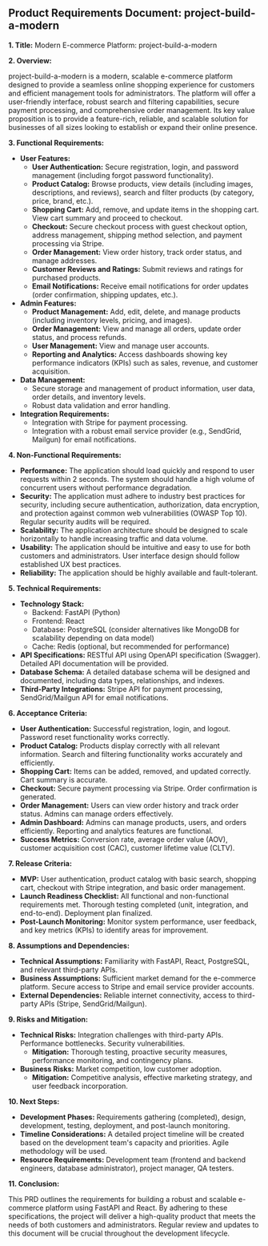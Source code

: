 ## Product Requirements Document: project-build-a-modern

**1. Title:**  Modern E-commerce Platform: project-build-a-modern

**2. Overview:**

project-build-a-modern is a modern, scalable e-commerce platform designed to provide a seamless online shopping experience for customers and efficient management tools for administrators.  The platform will offer a user-friendly interface, robust search and filtering capabilities, secure payment processing, and comprehensive order management. Its key value proposition is to provide a feature-rich, reliable, and scalable solution for businesses of all sizes looking to establish or expand their online presence.

**3. Functional Requirements:**

* **User Features:**
    * **User Authentication:** Secure registration, login, and password management (including forgot password functionality).
    * **Product Catalog:** Browse products, view details (including images, descriptions, and reviews), search and filter products (by category, price, brand, etc.).
    * **Shopping Cart:** Add, remove, and update items in the shopping cart.  View cart summary and proceed to checkout.
    * **Checkout:** Secure checkout process with guest checkout option, address management, shipping method selection, and payment processing via Stripe.
    * **Order Management:** View order history, track order status, and manage addresses.
    * **Customer Reviews and Ratings:** Submit reviews and ratings for purchased products.
    * **Email Notifications:** Receive email notifications for order updates (order confirmation, shipping updates, etc.).
* **Admin Features:**
    * **Product Management:** Add, edit, delete, and manage products (including inventory levels, pricing, and images).
    * **Order Management:** View and manage all orders, update order status, and process refunds.
    * **User Management:** View and manage user accounts.
    * **Reporting and Analytics:** Access dashboards showing key performance indicators (KPIs) such as sales, revenue, and customer acquisition.
* **Data Management:**
    * Secure storage and management of product information, user data, order details, and inventory levels.
    * Robust data validation and error handling.
* **Integration Requirements:**
    * Integration with Stripe for payment processing.
    * Integration with a robust email service provider (e.g., SendGrid, Mailgun) for email notifications.


**4. Non-Functional Requirements:**

* **Performance:**  The application should load quickly and respond to user requests within 2 seconds.  The system should handle a high volume of concurrent users without performance degradation.
* **Security:**  The application must adhere to industry best practices for security, including secure authentication, authorization, data encryption, and protection against common web vulnerabilities (OWASP Top 10).  Regular security audits will be required.
* **Scalability:** The application architecture should be designed to scale horizontally to handle increasing traffic and data volume.
* **Usability:** The application should be intuitive and easy to use for both customers and administrators.  User interface design should follow established UX best practices.
* **Reliability:** The application should be highly available and fault-tolerant.


**5. Technical Requirements:**

* **Technology Stack:**
    * Backend: FastAPI (Python)
    * Frontend: React
    * Database: PostgreSQL (consider alternatives like MongoDB for scalability depending on data model)
    * Cache: Redis (optional, but recommended for performance)
* **API Specifications:**  RESTful API using OpenAPI specification (Swagger).  Detailed API documentation will be provided.
* **Database Schema:**  A detailed database schema will be designed and documented, including data types, relationships, and indexes.
* **Third-Party Integrations:**  Stripe API for payment processing, SendGrid/Mailgun API for email notifications.


**6. Acceptance Criteria:**

* **User Authentication:** Successful registration, login, and logout.  Password reset functionality works correctly.
* **Product Catalog:**  Products display correctly with all relevant information.  Search and filtering functionality works accurately and efficiently.
* **Shopping Cart:**  Items can be added, removed, and updated correctly.  Cart summary is accurate.
* **Checkout:**  Secure payment processing via Stripe.  Order confirmation is generated.
* **Order Management:** Users can view order history and track order status.  Admins can manage orders effectively.
* **Admin Dashboard:**  Admins can manage products, users, and orders efficiently.  Reporting and analytics features are functional.
* **Success Metrics:**  Conversion rate, average order value (AOV), customer acquisition cost (CAC), customer lifetime value (CLTV).


**7. Release Criteria:**

* **MVP:**  User authentication, product catalog with basic search, shopping cart, checkout with Stripe integration, and basic order management.
* **Launch Readiness Checklist:**  All functional and non-functional requirements met.  Thorough testing completed (unit, integration, and end-to-end).  Deployment plan finalized.
* **Post-Launch Monitoring:**  Monitor system performance, user feedback, and key metrics (KPIs) to identify areas for improvement.


**8. Assumptions and Dependencies:**

* **Technical Assumptions:**  Familiarity with FastAPI, React, PostgreSQL, and relevant third-party APIs.
* **Business Assumptions:**  Sufficient market demand for the e-commerce platform.  Secure access to Stripe and email service provider accounts.
* **External Dependencies:**  Reliable internet connectivity, access to third-party APIs (Stripe, SendGrid/Mailgun).


**9. Risks and Mitigation:**

* **Technical Risks:**  Integration challenges with third-party APIs.  Performance bottlenecks.  Security vulnerabilities.
    * **Mitigation:**  Thorough testing, proactive security measures, performance monitoring, and contingency plans.
* **Business Risks:**  Market competition, low customer adoption.
    * **Mitigation:**  Competitive analysis, effective marketing strategy, and user feedback incorporation.


**10. Next Steps:**

* **Development Phases:**  Requirements gathering (completed), design, development, testing, deployment, and post-launch monitoring.
* **Timeline Considerations:**  A detailed project timeline will be created based on the development team's capacity and priorities. Agile methodology will be used.
* **Resource Requirements:**  Development team (frontend and backend engineers, database administrator), project manager, QA testers.


**11. Conclusion:**

This PRD outlines the requirements for building a robust and scalable e-commerce platform using FastAPI and React.  By adhering to these specifications, the project will deliver a high-quality product that meets the needs of both customers and administrators.  Regular review and updates to this document will be crucial throughout the development lifecycle.
